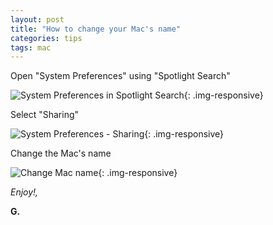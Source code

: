 ```yaml
---
layout: post
title: "How to change your Mac's name"
categories: tips
tags: mac
---
```

Open "System Preferences" using "Spotlight Search"

![System Preferences in Spotlight Search](https://www.evernote.com/shard/s98/sh/f7f64d46-bfc8-4694-8ed2-d24ea3ad866f/1dad08b1c0a34485f5e4e8a7acaa2431/deep/0/Screen-Shot-2015-04-18-at-11.02.27.png){: .img-responsive}

Select "Sharing"

![System Preferences - Sharing](https://www.evernote.com/shard/s98/sh/44fea1b4-1b3c-453d-9531-32a5209d6ecf/ee63e26fa436f5450892fbab5cec6864/deep/0/Screen-Shot-2015-04-18-at-11.02.46.png){: .img-responsive}

Change the Mac's name

![Change Mac name](https://www.evernote.com/shard/s98/sh/2f8b412a-280f-4b69-9dbd-48100e8adf6c/25a504e99137cdf875df6086c5bc5773/deep/0/Screen-Shot-2015-04-18-at-11.02.55.png){: .img-responsive}

_Enjoy!,_

__G.__
